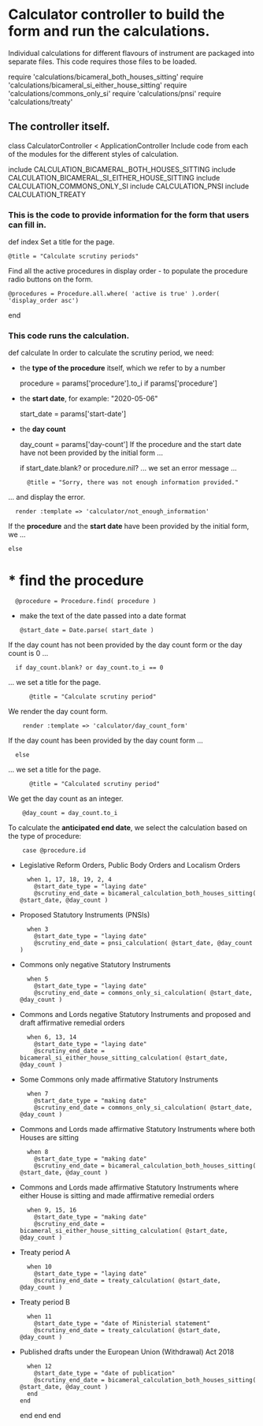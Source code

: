 # Calculator controller to build the form and run the calculations.

Individual calculations for different flavours of instrument are packaged into separate files. This code requires those files to be loaded.

require 'calculations/bicameral_both_houses_sitting'
require 'calculations/bicameral_si_either_house_sitting'
require 'calculations/commons_only_si'
require 'calculations/pnsi'
require 'calculations/treaty'
## The controller itself.

class CalculatorController < ApplicationController
Include code from each of the modules for the different styles of calculation.

  include CALCULATION_BICAMERAL_BOTH_HOUSES_SITTING
  include CALCULATION_BICAMERAL_SI_EITHER_HOUSE_SITTING
  include CALCULATION_COMMONS_ONLY_SI
  include CALCULATION_PNSI
  include CALCULATION_TREATY
### This is the code to provide information for the form that users can fill in.

  def index
Set a title for the page.

    @title = "Calculate scrutiny periods"
Find all the active procedures in display order - to populate the procedure radio buttons on the form.

    @procedures = Procedure.all.where( 'active is true' ).order( 'display_order asc')
  end
### This code runs the calculation.

  def calculate
In order to calculate the scrutiny period, we need:

* the **type of the procedure** itself, which we refer to by a number

    procedure = params['procedure'].to_i if params['procedure']
* the **start date**, for example: "2020-05-06"

    start_date = params['start-date']
* the **day count**

    day_count = params['day-count']
If the procedure and the start date have not been provided by the initial form ...

    if start_date.blank? or procedure.nil?
... we set an error message ...

	    @title = "Sorry, there was not enough information provided."
... and display the error.

      render :template => 'calculator/not_enough_information'
If the **procedure** and the **start date** have been provided by the initial form, we ...

    else
# * find the procedure

      @procedure = Procedure.find( procedure )
* make the text of the date passed into a date format

      @start_date = Date.parse( start_date )
If the day count has not been provided by the day count form or the day count is 0 ...

      if day_count.blank? or day_count.to_i == 0
... we set a title for the page.

    	  @title = "Calculate scrutiny period"
We render the day count form.

        render :template => 'calculator/day_count_form'
If the day count has been provided by the day count form ...

      else
... we set a title for the page.

    	  @title = "Calculated scrutiny period"
We get the day count as an integer.

        @day_count = day_count.to_i
To calculate the **anticipated end date**, we select the calculation based on the type of procedure:

        case @procedure.id
* Legislative Reform Orders, Public Body Orders and Localism Orders

        when 1, 17, 18, 19, 2, 4
          @start_date_type = "laying date"
          @scrutiny_end_date = bicameral_calculation_both_houses_sitting( @start_date, @day_count )
* Proposed Statutory Instruments (PNSIs)

        when 3
          @start_date_type = "laying date"
          @scrutiny_end_date = pnsi_calculation( @start_date, @day_count )
* Commons only negative Statutory Instruments

        when 5
          @start_date_type = "laying date"
          @scrutiny_end_date = commons_only_si_calculation( @start_date, @day_count )
* Commons and Lords negative Statutory Instruments and proposed and draft affirmative remedial orders

        when 6, 13, 14
          @start_date_type = "laying date"
          @scrutiny_end_date = bicameral_si_either_house_sitting_calculation( @start_date, @day_count )
* Some Commons only made affirmative Statutory Instruments

        when 7
          @start_date_type = "making date"
          @scrutiny_end_date = commons_only_si_calculation( @start_date, @day_count )
* Commons and Lords made affirmative Statutory Instruments where both Houses are sitting

        when 8
          @start_date_type = "making date"
          @scrutiny_end_date = bicameral_calculation_both_houses_sitting( @start_date, @day_count )
* Commons and Lords made affirmative Statutory Instruments where either House is sitting and made affirmative remedial orders

        when 9, 15, 16
          @start_date_type = "making date"
          @scrutiny_end_date = bicameral_si_either_house_sitting_calculation( @start_date, @day_count )
* Treaty period A

        when 10
          @start_date_type = "laying date"
          @scrutiny_end_date = treaty_calculation( @start_date, @day_count )
* Treaty period B

        when 11
          @start_date_type = "date of Ministerial statement"
          @scrutiny_end_date = treaty_calculation( @start_date, @day_count )
* Published drafts under the European Union (Withdrawal) Act 2018

        when 12
          @start_date_type = "date of publication"
          @scrutiny_end_date = bicameral_calculation_both_houses_sitting( @start_date, @day_count )
        end
      end
    end
  end
end
